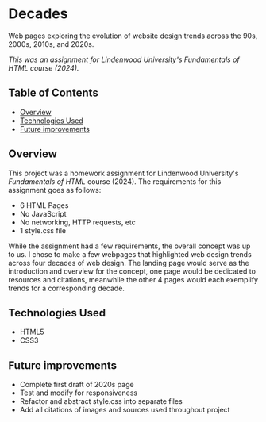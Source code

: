 # Decades

Web pages exploring the evolution of website design trends across the 90s, 2000s, 2010s, and 2020s.

_This was an assignment for Lindenwood University's Fundamentals of HTML course (2024)._

## Table of Contents

- [Overview](#overview)
- [Technologies Used](#technologies-used)
- [Future improvements](#future-improvements)

## Overview

This project was a homework assignment for Lindenwood University's _Fundamentals of HTML_ course (2024). The requirements for this assignment goes as follows:

- 6 HTML Pages
- No JavaScript
- No networking, HTTP requests, etc
- 1 style.css file

While the assignment had a few requirements, the overall concept was up to us. I chose to make a few webpages that highlighted web design trends across four decades of web design. The landing page would serve as the introduction and overview for the concept, one page would be dedicated to resources and citations, meanwhile the other 4 pages would each exemplify trends for a corresponding decade.

## Technologies Used

- HTML5
- CSS3

## Future improvements

- Complete first draft of 2020s page
- Test and modify for responsiveness
- Refactor and abstract style.css into separate files
- Add all citations of images and sources used throughout project

